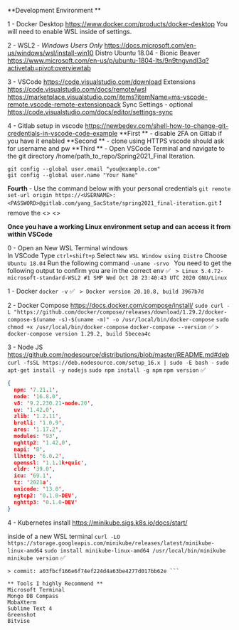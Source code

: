 **Development Environment **

1 - Docker Desktop
https://www.docker.com/products/docker-desktop
You will need to enable WSL inside of settings.

2 - WSL2 - *Windows Users Only*
https://docs.microsoft.com/en-us/windows/wsl/install-win10
Distro Ubuntu 18.04 - Bionic Beaver
https://www.microsoft.com/en-us/p/ubuntu-1804-lts/9n9tngvndl3q?activetab=pivot:overviewtab

3 - VSCode
https://code.visualstudio.com/download
Extensions
https://code.visualstudio.com/docs/remote/wsl
https://marketplace.visualstudio.com/items?itemName=ms-vscode-remote.vscode-remote-extensionpack
Sync Settings - optional 
https://code.visualstudio.com/docs/editor/settings-sync

4 - Gitlab setup in vscode
https://newbedev.com/shell-how-to-change-git-credentials-in-vscode-code-example
**First ** - disable 2FA on Gitlab if you have it enabled 
**Second ** -  clone using HTTPS vscode should ask for username and pw
**Third  ** - Open VSCode Terminal and navigate to the git directory /home/path_to_repo/Spring2021_Final Iteration. 
```
git config --global user.email "you@example.com"
git config --global user.name "Your Name"
```
**Fourth** - Use the command below with your personal credentials
```git remote set-url origin https://<USERNAME>:<PASSWORD>@gitlab.com/yang_SacState/spring2021_final-iteration.git```
:exclamation: remove the <> <>

**Once you have a working Linux environment setup and can access it from within VSCode**

0 - Open an New WSL Terminal windows  
In VSCode Type
```ctrl+shift+p```
Select
```New WSL Window using Distro```
Choose 
```Ubuntu 18.04```
Run the following command 
```-uname -srvo ```
You need to get the following output to confirm you are in the correct env 
:white_check_mark: 
``` > Linux 5.4.72-microsoft-standard-WSL2 #1 SMP Wed Oct 28 23:40:43 UTC 2020 GNU/Linux``` 

1 - Docker 
```docker -v```
:white_check_mark: 
``` > Docker version 20.10.8, build 3967b7d``` 

2 - Docker Compose
https://docs.docker.com/compose/install/
```sudo curl -L "https://github.com/docker/compose/releases/download/1.29.2/docker-compose-$(uname -s)-$(uname -m)" -o /usr/local/bin/docker-compose```
```sudo chmod +x /usr/local/bin/docker-compose```
```docker-compose --version```
:white_check_mark:
```> docker-compose version 1.29.2, build 5becea4c ```  

3 - Node JS 
https://github.com/nodesource/distributions/blob/master/README.md#deb
```curl -fsSL https://deb.nodesource.com/setup_16.x | sudo -E bash -```
```sudo apt-get install -y nodejs```
```sudo npm install -g npm```
```npm version```
:white_check_mark:
```json
{
  npm: '7.21.1',
  node: '16.8.0',
  v8: '9.2.230.21-node.20',
  uv: '1.42.0',
  zlib: '1.2.11',
  brotli: '1.0.9',
  ares: '1.17.2',
  modules: '93',
  nghttp2: '1.42.0',
  napi: '8',
  llhttp: '6.0.2',
  openssl: '1.1.1k+quic',
  cldr: '39.0',
  icu: '69.1',
  tz: '2021a',
  unicode: '13.0',
  ngtcp2: '0.1.0-DEV',
  nghttp3: '0.1.0-DEV'
}
```

4 - Kubernetes install 
https://minikube.sigs.k8s.io/docs/start/

inside of a new WSL terminal 
```curl -LO https://storage.googleapis.com/minikube/releases/latest/minikube-linux-amd64```
```sudo install minikube-linux-amd64 /usr/local/bin/minikube```
```minikube version```
:white_check_mark:
```> minikube version: v1.22.0
> commit: a03fbcf166e6f74ef224d4a63be4277d017bb62e ``` 

** Tools I highly Recommend **
Microsoft Terminal 
Mongo DB Compass
MobaXterm
Sublime Text 4
Greenshot
Bitvise